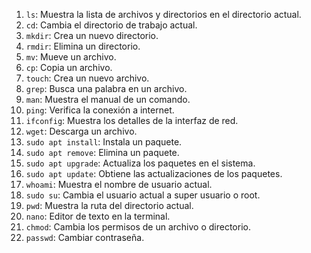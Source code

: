 1. `ls`: Muestra la lista de archivos y directorios en el directorio actual.
2. `cd`: Cambia el directorio de trabajo actual.
3. `mkdir`: Crea un nuevo directorio.
4. `rmdir`: Elimina un directorio.
5. `mv`: Mueve un archivo.
6. `cp`: Copia un archivo.
7. `touch`: Crea un nuevo archivo.
8. `grep`: Busca una palabra en un archivo.
9. `man`: Muestra el manual de un comando.
10. `ping`: Verifica la conexión a internet.
11. `ifconfig`: Muestra los detalles de la interfaz de red.
12. `wget`: Descarga un archivo.
13. `sudo apt install`: Instala un paquete.
14. `sudo apt remove`: Elimina un paquete.
15. `sudo apt upgrade`: Actualiza los paquetes en el sistema.
16. `sudo apt update`: Obtiene las actualizaciones de los paquetes.
17. `whoami`: Muestra el nombre de usuario actual.
18. `sudo su`: Cambia el usuario actual a super usuario o root.
19. `pwd`: Muestra la ruta del directorio actual.
20. `nano`: Editor de texto en la terminal.
21. `chmod`: Cambia los permisos de un archivo o directorio.
22. `passwd`: Cambiar contraseña.
